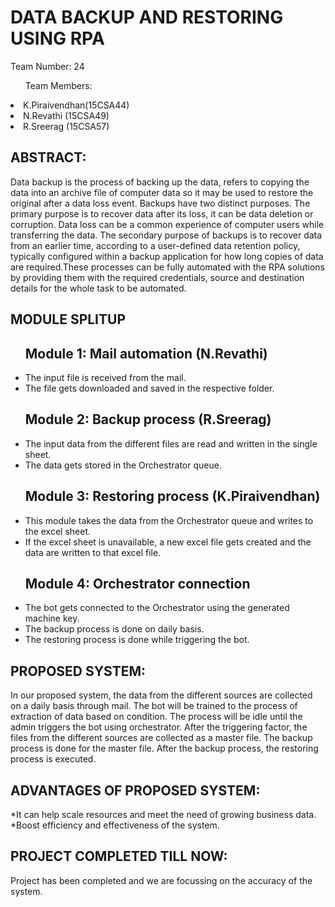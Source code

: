 # DATA BACKUP AND RESTORING USING RPA                                             
Team Number: 24<ul>Team Members:</ul>
  <li>K.Piraivendhan(15CSA44)</li>
  <li>N.Revathi     (15CSA49)</li>
  <li>R.Sreerag     (15CSA57)</li>
  
## ABSTRACT:
Data backup is the process of backing up the data, refers to copying the data into an archive file of computer data so it may be used to restore the original after a data loss event. Backups have two distinct purposes. The primary purpose is to recover data after its loss, it can be data deletion or corruption. Data loss can be a common experience of computer users while transferring the data. 
The secondary purpose of backups is to recover data from an earlier time, according to a user-defined data retention policy, typically configured within a backup application for how long copies of data are required.These processes can be fully automated with the RPA solutions by providing them with the required credentials, source and destination details for the whole task to be automated. 

## MODULE SPLITUP
<ul> 
  
## Module 1: Mail automation    (N.Revathi)
  <li>The input file is received from the mail.</li>
  <li>The file gets downloaded and saved in the respective folder.</li>
  
## Module 2: Backup process     (R.Sreerag)
  <li>The input data from the different files are read and written in the single sheet.</li>
  <li>The data gets stored in the Orchestrator queue.</li>
  
## Module 3: Restoring process  (K.Piraivendhan)
  <li>This module takes the data from the Orchestrator queue and writes to the excel sheet.</li>
  <li>If the excel sheet is unavailable, a new excel file gets created and the data are written to that excel file.</li>
  
## Module 4: Orchestrator connection
  <li>The bot gets connected to the Orchestrator using the generated machine key.</li>
  <li>The backup process is done on daily basis.</li>
  <li>The restoring process is done while triggering the bot.</li></ul>

## PROPOSED SYSTEM:
In our proposed system, the data from the different sources are collected on a daily basis through mail. The bot will be trained to the process of extraction of data based on condition. The process will be idle until the admin triggers the bot using orchestrator. After the triggering factor, the files from the different sources are collected as a master file. The backup process is done for the master file.
After the backup process, the restoring process is executed.

## ADVANTAGES OF PROPOSED SYSTEM:
*It can help scale resources and meet the need of growing business data.
*Boost efficiency and effectiveness of the system.

## PROJECT COMPLETED TILL NOW:
Project has been completed and we are focussing on the accuracy of the system.
